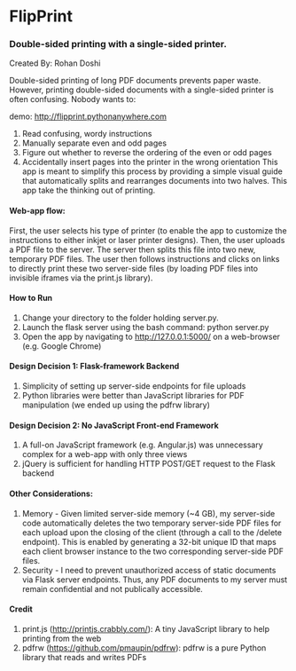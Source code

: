 # FlipPrint
### Double-sided printing with a single-sided printer.
Created By: Rohan Doshi

Double-sided printing of long PDF documents prevents paper waste. However, printing double-sided documents with a single-sided printer is often confusing. Nobody wants to:

demo: http://flipprint.pythonanywhere.com

1. Read confusing, wordy instructions
2. Manually separate even and odd pages 
3. Figure out whether to reverse the ordering of the even or odd pages
4. Accidentally insert pages into the printer in the wrong orientation
This app is meant to simplify this process by providing a simple visual guide that automatically splits and rearranges documents into two halves. This app take the thinking out of printing.

#### Web-app flow:
First, the user selects his type of printer (to enable the app to customize the instructions to either inkjet or laser printer designs). Then, the user uploads a PDF file to the server. The server then splits this file into two new, temporary PDF files. The user then follows instructions and clicks on links to directly print these two server-side files (by loading PDF files into invisible iframes via the print.js library).

#### How to Run
1. Change your directory to the folder holding server.py. 
2. Launch the flask server using the bash command: python server.py
3. Open the app by navigating to http://127.0.0.1:5000/ on a web-browser (e.g. Google Chrome)

#### Design Decision 1: Flask-framework Backend
1. Simplicity of setting up server-side endpoints for file uploads
2. Python libraries were better than JavaScript libraries for PDF manipulation (we ended up using the pdfrw library)

#### Design Decision 2: No JavaScript Front-end Framework
1. A full-on JavaScript framework (e.g. Angular.js) was unnecessary complex for a web-app with only three views
2. jQuery is sufficient for handling HTTP POST/GET request to the Flask backend

#### Other  Considerations:
1. Memory - Given limited server-side memory (~4 GB), my server-side code automatically deletes the two temporary server-side PDF files for each upload upon the closing of the client (through a call to the /delete endpoint). This is enabled by generating a 32-bit unique ID that maps each client browser instance to the two corresponding server-side PDF files.
2. Security - I need to prevent unauthorized access of static documents via Flask server endpoints. Thus, any PDF documents to my server must remain confidential and not publically accessible.

#### Credit
1. print.js (http://printjs.crabbly.com/): A tiny JavaScript library to help printing from the web
2. pdfrw (https://github.com/pmaupin/pdfrw): pdfrw is a pure Python library that reads and writes PDFs